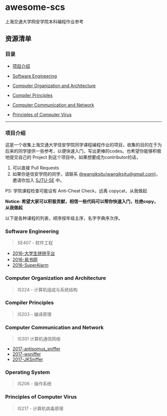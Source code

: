 # awesome-scs
上海交通大学网安学院本科编程作业参考


## 资源清单 

### 目录

* [项目介绍](#项目介绍)

* [Software Engineering](#software-engineering)
* [Computer Organization and Architecture](#computer-organization-and-architecture)
* [Compiler Principles](#compiler-principles)
* [Computer Communication and Network](#computer-communication-and-network)
* [Principles of Computer Virus](#principles-of-computer-virus)
___

### 项目介绍

这是一个收集上海交通大学信安学院同学课程编程作业的项目，收集的目的在于为后来的同学提供一些参考，以便快速入门，写出更棒的codes。也希望你能够积极地提交自己的 Project 到这个项目中。如果想要成为contributor的话，

1. 可以直接 Pull Requests
2. 如果你是信安学院的同学，请联系 [@wangjksjtu(wangjksjtu@gmail.com)](https://github.com/wangjksjtu)，邀请你加入 [SJTU-SE](https://github.com/SJTU-SCS) 中。

PS: 学院课程检查可能设有 Anti-Cheat Check，远离 copycat，从我做起

**Notice: 希望大家可以积极贡献，相信一些代码可以帮你快速入门，杜绝copy，从我做起**

以下是各种课程的列表，顺序按年级主序，名字字典序次序。

### Software Engineering
> SE407 - 软件工程

* [2016-大学生拼拼平台](https://github.com/jeklen/PingPing)
* [2016-易书网](https://github.com/shenqili/Yishuwang)
* [2016-SuperAlarm](https://github.com/wangjksjtu/SuperAlarm)

### Computer Organization and Architecture
> IS224 - 计算机组成与系统结构

### Compiler Principles
> IS203 - 编译原理

### Computer Communication and Network
> IS301 计算机通信网络

* [2017-antisomus_sniffer](https://github.com/AntiSomnus/sniffer)
* [2017-wsniffer](https://github.com/waderwu/wsniffer)
* [2017-JKSniffer](https://github.com/wangjksjtu/JKSniffer)

### Operating System
> IS206 - 操作系统

### Principles of Computer Virus
> IS217 - 计算机病毒原理
